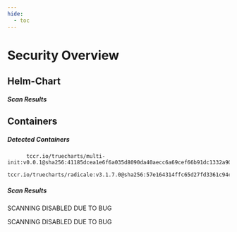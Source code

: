 ```yaml
---
hide:
  - toc
---
```


# Security Overview

<link href="https://truecharts.org/_static/trivy.css" type="text/css" rel="stylesheet" />

## Helm-Chart

##### Scan Results


## Containers

##### Detected Containers

          tccr.io/truecharts/multi-init:v0.0.1@sha256:41185dcea1e6f6a035d8090da40aecc6a69cef66b91dc1332a90c9d22861d367
          tccr.io/truecharts/radicale:v3.1.7.0@sha256:57e164314ffc65d27fd3361c94ce34a97995f9edeb8a0b57b764e22ae9787d86

##### Scan Results

SCANNING DISABLED DUE TO BUG

SCANNING DISABLED DUE TO BUG
